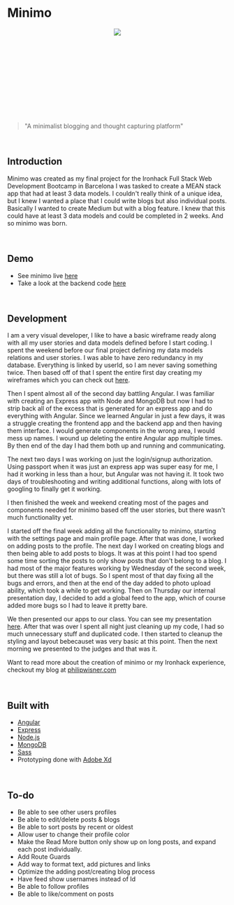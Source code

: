 # Minimo

<div style="text-align:center; height: 200px;"><img src ="http://philipwisner.com/images/minimo-line.svg" /></div>

>"A minimalist blogging and thought capturing platform"

<br/>

## Introduction
Minimo was created as my final project for the Ironhack Full Stack Web Development Bootcamp in Barcelona I was tasked to create a MEAN stack app that had at least 3 data models. I couldn't really think of a unique idea, but I knew I wanted a place that I could write blogs but also individual posts. Basically I wanted to create Medium but with a blog feature. I knew that this could have at least 3 data models and could be completed in 2 weeks. And so minimo was born.

<br/>

## Demo
* See minimo live [here](https://minimo.herokuapp.com/home)
* Take a look at the backend code [here](https://github.com/philipwisner/minimo-backend)

<br/>

## Development
I am a very visual developer, I like to have a basic wireframe ready along with all my user stories and data models defined before I start coding. I spent the weekend before our final project defining my data models relations and user stories. I was able to have zero redundancy in my database. Everything is linked by userId, so I am never saving something twice. Then based off of that I spent the entire first day creating my wireframes which you can check out 
[here](http://philipwisner.com/images/Minimo%20Mobile.pdf).

Then I spent almost all of the second day battling Angular. I was familiar with creating an Express app with Node and MongoDB but now I had to strip back all of the excess that is generated for an express app and do everything with Angular. Since we learned Angular in just a few days, it was a struggle creating the frontend app and the backend app and then having them interface. I would generate components in the wrong area, I would mess up names. I wound up deleting the entire Angular app multiple times. By then end of the day I had them both up and running and communicating.

The next two days I was working on just the login/signup authorization. Using passport when it was just an express app was super easy for me, I had it working in less than a hour, but Angular was not having it. It took two days of troubleshooting and writing additional functions, along with lots of googling to finally get it working. 

I then finished the week and weekend creating most of the pages and components needed for minimo based off the user stories, but there wasn't much functionality yet.

I started off the final week adding all the functionality to minimo, starting with the settings page and main profile page. After that was done, I worked on adding posts to the profile. The next day I worked on creating blogs and then being able to add posts to blogs. It was at this point I had too spend some time sorting the posts to only show posts that don't belong to a blog. I had most of the major features working by Wednesday of the second week, but there was still a lot of bugs. So I spent most of that day fixing all the bugs and errors, and then at the end of the day added to photo upload ability, which took a while to get working. Then on Thursday our internal presentation day, I decided to add a global feed to the app, which of course added more bugs so I had to leave it pretty bare.

We then presented our apps to our class. You can see my presentation [here](http://slides.com/philipwisner/minimo/fullscreen#/). After that was over I spent all night just cleaning up my code, I had so much unnecessary stuff and duplicated code. I then started to cleanup the styling and layout bebecauset was very basic at this point. Then the next morning we presented to the judges and that was it.

Want to read more about the creation of minimo or my Ironhack experience, checkout my blog at [philipwisner.com](http://philipwisner.com/pages/blogs/ironhack.html) 

<br/>

## Built with
* [Angular](https://angular.io/)
* [Express](https://expressjs.com/)
* [Node.js](https://nodejs.org/en/)
* [MongoDB](https://www.mongodb.com/)
* [Sass](http://sass-lang.com/)
* Prototyping done with [Adobe Xd](http://www.adobe.com/products/xd.html)

<br/>

## To-do
* Be able to see other users profiles
* Be able to edit/delete posts & blogs
* Be able to sort posts by recent or oldest
* Allow user to change their profile color
* Make the Read More button only show up on long posts, and expand each post individually.
* Add Route Guards
* Add way to format text, add pictures and links
* Optimize the adding post/creating blog process
* Have feed show usernames instead of Id
* Be able to follow profiles
* Be able to like/comment on posts

